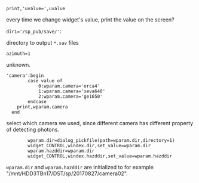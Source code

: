 `print,'uvalue=',uvalue`

every time we change widget's value, print the value on the screen?

`dir1='/sp_pub/save/'`:

directory to output `*.sav` files

`azimuth=1`

unknown.

```
'camera':begin
		case value of 
			0:wparam.camera='orca4'
			1:wparam.camera='xeva640'
			2:wparam.camera='ge1650'
		endcase
	print,wparam.camera
  end
```

select which camera we used, since different camera has different property of detecting photons.

```
		wparam.dir=dialog_pickfile(path=wparam.dir,directory=1)
		widget_CONTROL,windex.dir,set_value=wparam.dir
		wparam.hazddir=wparam.dir
		widget_CONTROL,windex.hazddir,set_value=wparam.hazddir
```

`wparam.dir` and `wparam.hazddir` are initialized to for example "/mnt/HDD3TBn17/DST/sp/20170827/camera02".
